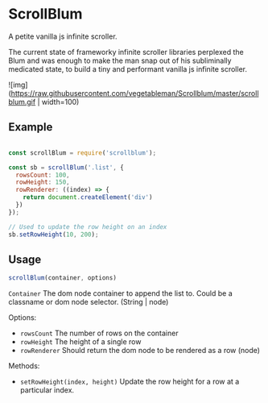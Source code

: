 # ScrollBlum

A petite vanilla js infinite scroller. 

The current state of frameworky infinite scroller libraries perplexed the Blum and was enough to make the man snap out of his subliminally medicated state, to build a tiny and performant vanilla js infinite scroller.

![img](https://raw.githubusercontent.com/vegetableman/Scrollblum/master/scrollblum.gif | width=100)

## Example

```js

const scrollBlum = require('scrollblum');

const sb = scrollBlum('.list', {
  rowsCount: 100,
  rowHeight: 150,
  rowRenderer: ((index) => {
    return document.createElement('div')
  })
});

// Used to update the row height on an index
sb.setRowHeight(10, 200);
```

## Usage

```js
scrollBlum(container, options)
```

`Container` The dom node container to append the list to. Could be a classname or dom node selector. (String | node)

Options:

 - `rowsCount` The number of rows on the container
 - `rowHeight` The height of a single row
 - `rowRenderer` Should return the dom node to be rendered as a row (node)

 Methods:

  - `setRowHeight(index, height)` Update the row height for a row at a particular index.
